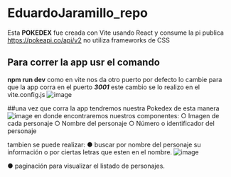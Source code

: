 # EduardoJaramillo_repo
Esta **POKEDEX** fue creada con Vite usando React y consume la pi publica https://pokeapi.co/api/v2 no utiliza frameworks de CSS 
## Para correr la app usr el comando 
**npm run dev**
como en vite nos da otro puerto por defecto lo cambie para que la app corra en el puerto ***3001*** este cambio se lo realizo en el vite.config.js
![image](https://user-images.githubusercontent.com/67389025/234740067-d04e0622-618e-47ed-ae57-6b07e60b9e9c.png)

##una vez que corra la app tendremos nuestra Pokedex de esta manera
![image](https://user-images.githubusercontent.com/67389025/234740169-be5e05b0-89f5-4b4b-953b-2c68d543b108.png)
en donde encontraremos nuestros componentes:
○ Imagen de cada personaje
○ Nombre del personaje
○ Número o identificador del personaje

tambien se puede realizar:
● buscar por nombre del personaje su información o por ciertas letras que esten en el nombre.
![image](https://user-images.githubusercontent.com/67389025/234740608-97e5eb38-c754-475d-82c0-85dcabfd8338.png)

● paginación para visualizar el listado de personajes.


